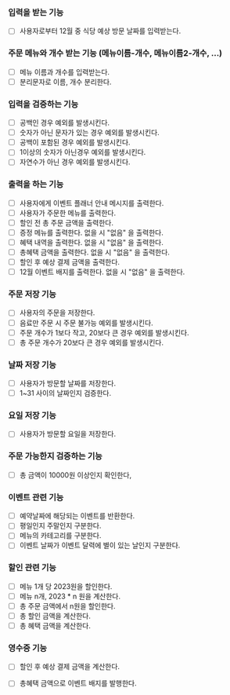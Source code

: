 ### 입력을 받는 기능

- [ ] 사용자로부터 12월 중 식당 예상 방문 날짜를 입력받는다.

### 주문 메뉴와 개수 받는 기능 (메뉴이름-개수, 메뉴이름2-개수, ...)

- [ ] 메뉴 이름과 개수를 입력받는다.
- [ ] 분리문자로 이름, 개수 분리한다.

### 입력을 검증하는 기능

- [ ] 공백인 경우 예외를 발생시킨다.
- [ ] 숫자가 아닌 문자가 있는 경우 예외를 발생시킨다.
- [ ] 공백이 포함된 경우 예외를 발생시킨다.
- [ ] 1이상의 숫자가 아닌경우 예외를 발생시킨다.
- [ ] 자연수가 아닌 경우 예외를 발생시킨다.

### 출력을 하는 기능

- [ ] 사용자에게 이벤트 플래너 안내 메시지를 출력한다.
- [ ] 사용자가 주문한 메뉴를 출력한다.
- [ ] 할인 전 총 주문 금액을 출력한다.
- [ ] 증정 메뉴를 출력한다. 없을 시 "없음" 을 출력한다.
- [ ] 혜택 내역을 출력한다. 없을 시 "없음" 을 출력한다.
- [ ] 총혜택 금액을 출력한다. 없을 시 "없음" 을 출력한다.
- [ ] 할인 후 예상 결제 금액을 출력한다.
- [ ] 12월 이벤트 배지를 출력한다. 없을 시 "없음" 을 출력한다.

### 주문 저장 기능

- [ ] 사용자의 주문을 저장한다.
- [ ] 음료만 주문 시 주문 불가능 예외를 발생시킨다.
- [ ] 주문 개수가 1보다 작고, 20보다 큰 경우 예외를 발생시킨다.
- [ ] 총 주문 개수가 20보다 큰 경우 예외를 발생시킨다.

### 날짜 저장 기능

- [ ] 사용자가 방문할 날짜를 저장한다.
- [ ] 1~31 사이의 날짜인지 검증한다.

### 요일 저장 기능

- [ ] 사용자가 방문할 요일을 저장한다.

### 주문 가능한지 검증하는 기능

- [ ] 총 금액이 10000원 이상인지 확인한다,

### 이벤트 관련 기능

- [ ] 예약날짜에 해당되는 이벤트를 반환한다.
- [ ] 평일인지 주말인지 구분한다.
- [ ] 메뉴의 카테고리를 구분한다.
- [ ] 이벤트 날짜가 이벤트 달력에 별이 있는 날인지 구분한다.

### 할인 관련 기능

- [ ] 메뉴 1개 당 2023원을 할인한다.
- [ ] 메뉴 n개, 2023 * n 원을 계산한다.
- [ ] 총 주문 금액에서 n원을 할인한다.
- [ ] 총 할인 금액을 계산한다.
- [ ] 총 혜택 금액을 계산한다.

### 영수증 기능

- [ ] 할인 후 예상 결제 금액을 계산한다.
- [ ] 총혜택 금액으로 이벤트 배지를 발행한다. 
 
